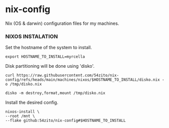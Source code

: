 # nix-config
Nix (OS &amp; darwin) configuration files for my machines.

### NIXOS INSTALATION

Set the hostname of the system to install.
```
export HOSTNAME_TO_INSTALL=myrcella
```

Disk partitioning will be done using 'disko'.
```
curl https://raw.githubusercontent.com/54zito/nix-config/refs/heads/main/machines/nixos/$HOSTNAME_TO_INSTALL/disko.nix -o /tmp/disko.nix

disko -m destroy,format,mount /tmp/disko.nix
```
Install the desired config.
```
nixos-install \
--root /mnt \
--flake github:54zito/nix-config#$HOSTNAME_TO_INSTALL
```
